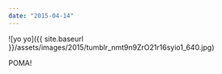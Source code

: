 ```yaml
---
date: "2015-04-14"
---
```


![yo yo]({{ site.baseurl }}/assets/images/2015/tumblr_nmt9n9ZrO21r16syio1_640.jpg)

POMA!
